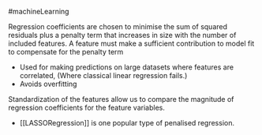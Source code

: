 #machineLearning 


Regression coefficients are chosen to minimise the sum of squared residuals plus a penalty term that increases in size with the number of included features.
A feature must make a sufficient contribution to model fit to compensate for the penalty term

- Used for making predictions on large datasets where features are correlated, (Where classical linear regression fails.)
- Avoids overfitting

Standardization of the features allow us to compare the magnitude of regression coefficients for the feature variables.

- [[LASSORegression]] is one popular type of penalised regression.